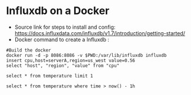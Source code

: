 # Influxdb on a Docker 
- Source link for steps to install and config: https://docs.influxdata.com/influxdb/v1.7/introduction/getting-started/
- Docker command to create a Influxdb :

```
#Build the docker 
docker run -d -p 8086:8086 -v $PWD:/var/lib/influxdb influxdb
insert cpu,host=serverA,region=us_west value=0.56
select "host", "region", "value" from "cpu"

select * from temperature limit 1

select * from temperature where time > now() - 1h
```
